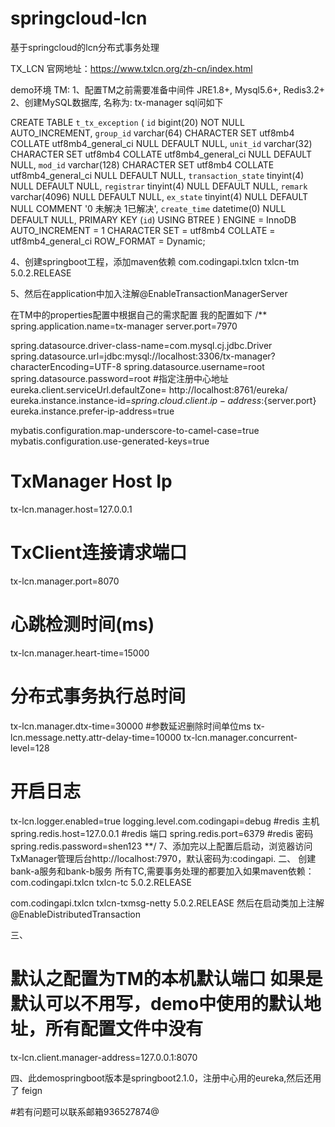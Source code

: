# springcloud-lcn
基于springcloud的lcn分布式事务处理

TX_LCN 官网地址：https://www.txlcn.org/zh-cn/index.html

demo环境
TM:
1、配置TM之前需要准备中间件 JRE1.8+, Mysql5.6+, Redis3.2+
2、创建MySQL数据库, 名称为: tx-manager sql问如下

CREATE TABLE `t_tx_exception`  (
  `id` bigint(20) NOT NULL AUTO_INCREMENT,
  `group_id` varchar(64) CHARACTER SET utf8mb4 COLLATE utf8mb4_general_ci NULL DEFAULT NULL,
  `unit_id` varchar(32) CHARACTER SET utf8mb4 COLLATE utf8mb4_general_ci NULL DEFAULT NULL,
  `mod_id` varchar(128) CHARACTER SET utf8mb4 COLLATE utf8mb4_general_ci NULL DEFAULT NULL,
  `transaction_state` tinyint(4) NULL DEFAULT NULL,
  `registrar` tinyint(4) NULL DEFAULT NULL,
  `remark` varchar(4096) NULL DEFAULT  NULL,
  `ex_state` tinyint(4) NULL DEFAULT NULL COMMENT '0 未解决 1已解决',
  `create_time` datetime(0) NULL DEFAULT NULL,
  PRIMARY KEY (`id`) USING BTREE
) ENGINE = InnoDB AUTO_INCREMENT = 1 CHARACTER SET = utf8mb4 COLLATE = utf8mb4_general_ci ROW_FORMAT = Dynamic;

4、创建springboot工程，添加maven依赖
<dependency>
    <groupId>com.codingapi.txlcn</groupId>
    <artifactId>txlcn-tm</artifactId>
    <version>5.0.2.RELEASE</version>
</dependency>

5、然后在application中加入注解@EnableTransactionManagerServer

在TM中的properties配置中根据自己的需求配置
我的配置如下
/**
spring.application.name=tx-manager
server.port=7970

spring.datasource.driver-class-name=com.mysql.cj.jdbc.Driver
spring.datasource.url=jdbc:mysql://localhost:3306/tx-manager?characterEncoding=UTF-8
spring.datasource.username=root
spring.datasource.password=root
#指定注册中心地址
eureka.client.serviceUrl.defaultZone= http://localhost:8761/eureka/
eureka.instance.instance-id=${spring.cloud.client.ip-address}:${server.port}
eureka.instance.prefer-ip-address=true

mybatis.configuration.map-underscore-to-camel-case=true
mybatis.configuration.use-generated-keys=true

# TxManager Host Ip
tx-lcn.manager.host=127.0.0.1
# TxClient连接请求端口
tx-lcn.manager.port=8070
# 心跳检测时间(ms)
tx-lcn.manager.heart-time=15000
# 分布式事务执行总时间
tx-lcn.manager.dtx-time=30000
#参数延迟删除时间单位ms
tx-lcn.message.netty.attr-delay-time=10000
tx-lcn.manager.concurrent-level=128
# 开启日志
tx-lcn.logger.enabled=true
logging.level.com.codingapi=debug
#redis 主机
spring.redis.host=127.0.0.1
#redis 端口
spring.redis.port=6379
#redis 密码
spring.redis.password=shen123
**/
7、添加完以上配置后启动，浏览器访问TxManager管理后台http://localhost:7970，默认密码为:codingapi.
二、
创建bank-a服务和bank-b服务
所有TC,需要事务处理的都要加入如果maven依赖：
 <dependency>
     <groupId>com.codingapi.txlcn</groupId>
     <artifactId>txlcn-tc</artifactId>
     <version>5.0.2.RELEASE</version>
 </dependency>

 <dependency>
     <groupId>com.codingapi.txlcn</groupId>
     <artifactId>txlcn-txmsg-netty</artifactId>
     <version>5.0.2.RELEASE</version>
 </dependency>
 然后在启动类加上注解@EnableDistributedTransaction

三、
# 默认之配置为TM的本机默认端口 如果是默认可以不用写，demo中使用的默认地址，所有配置文件中没有
tx-lcn.client.manager-address=127.0.0.1:8070 

四、此demospringboot版本是springboot2.1.0，注册中心用的eureka,然后还用了 feign

#若有问题可以联系邮箱936527874@
